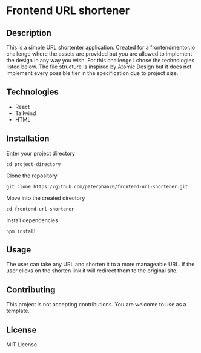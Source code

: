# Frontend URL shortener

## Description

This is a simple URL shortenter application. Created for a frontendmentor.io challenge where the assets are provided but you are allowed to implement the design in any way you wish. For this challenge I chose the technologies listed below. The file structure is inspired by Atomic Design but it does not implement every possible tier in the specification due to project size.

## Technologies

- React
- Tailwind
- HTML

## Installation

Enter your project directory

`cd project-directory`

Clone the repository

`git clone https://github.com/peterphan20/frontend-url-shortener.git`

Move into the created directory

`cd frontend-url-shortener`

Install dependencies

`npm install`

## Usage

The user can take any URL and shorten it to a more manageable URL. If the user clicks on the shorten link it will redirect them to the original site.

## Contributing

This project is not accepting contributions. You are welcome to use as a template.

## License

MIT License
